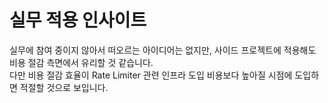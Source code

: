 # 실무 적용 인사이트

실무에 참여 중이지 않아서 떠오르는 아이디어는 없지만, 사이드 프로젝트에 적용해도 비용 절감 측면에서 유리할 것 같습니다.  
다만 비용 절감 효율이 Rate Limiter 관련 인프라 도입 비용보다 높아질 시점에 도입하면 적절할 것으로 보입니다.
